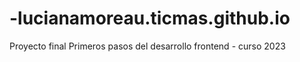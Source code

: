 # -lucianamoreau.ticmas.github.io
Proyecto final Primeros pasos del desarrollo frontend - curso 2023
